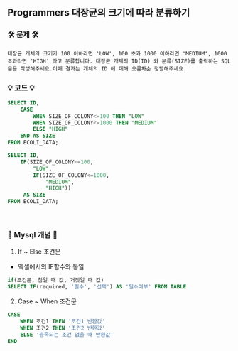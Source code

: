 ## Programmers 대장균의 크기에 따라 분류하기
### 🛠️ 문제 🛠️
```
대장균 개체의 크기가 100 이하라면 'LOW', 100 초과 1000 이하라면 'MEDIUM', 1000 초과라면 'HIGH' 라고 분류합니다. 대장균 개체의 ID(ID) 와 분류(SIZE)를 출력하는 SQL 문을 작성해주세요.이때 결과는 개체의 ID 에 대해 오름차순 정렬해주세요.
```

### 💡 코드 💡
```sql
SELECT ID, 
    CASE 
        WHEN SIZE_OF_COLONY<=100 THEN "LOW"
        WHEN SIZE_OF_COLONY<=1000 THEN "MEDIUM"
        ELSE "HIGH"
    END AS SIZE
FROM ECOLI_DATA;
```
```sql
SELECT ID, 
    IF(SIZE_OF_COLONY<=100,
        "LOW",
        IF(SIZE_OF_COLONY<=1000,
            "MEDIUM",
            "HIGH"))
     AS SIZE
FROM ECOLI_DATA;
```
<br/>

### 📙 Mysql 개념 📙
1. If ~ Else 조건문
- 엑셀에서의 IF함수와 동일
```sql
if(조건문, 참일 때 값, 거짓일 때 값)
SELECT IF(required, '필수', '선택') AS '필수여부' FROM TABLE
```
2. Case ~ When 조건문
```sql
CASE
    WHEN 조건1 THEN '조건1 반환값'
    WHEN 조건2 THEN '조건2 반환값'
    ELSE '충족되는 조건 없을 때 반환값'
END
```